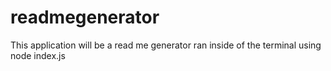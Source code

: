 # readmegenerator
This application will be a read me generator ran inside of the terminal using node index.js
